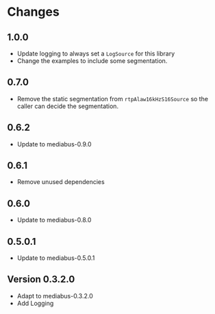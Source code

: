 # Changes

## 1.0.0

* Update logging to always set a `LogSource` for this library
* Change the examples to include some segmentation.

## 0.7.0

* Remove the static segmentation from `rtpAlaw16kHzS16Source`
  so the caller can decide the segmentation.

## 0.6.2

* Update to mediabus-0.9.0

## 0.6.1

* Remove unused dependencies

## 0.6.0

* Update to mediabus-0.8.0

## 0.5.0.1

* Update to mediabus-0.5.0.1

## Version 0.3.2.0

* Adapt to mediabus-0.3.2.0
* Add Logging
